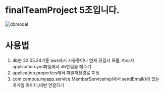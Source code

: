 # finalTeamProject 5조입니다.
![dbmodel](https://user-images.githubusercontent.com/91384430/169803331-74ac5247-7cdb-4a5c-a77b-66d2b281d611.JPG)

# 사용법
1. db는 22.05.24기준 aws에서 사용중이나 언제 끊길지 모름, 따라서 application.yml파일에서 db연결을 해주기
2. application.properties에서 파일저장경로 지정
3. com.campus.myapp.service.MemberServiceImpl에서 sendEmail()에 있는 이메일 아이디,비번 연결하기


